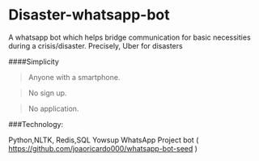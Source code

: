 # Disaster-whatsapp-bot
A whatsapp bot which helps bridge communication for basic necessities during a crisis/disaster.
Precisely, Uber for disasters

####Simplicity
>Anyone with a smartphone.

>No sign up.

>No application.

###Technology:

Python,NLTK, Redis,SQL
Yowsup WhatsApp Project bot ( https://github.com/joaoricardo000/whatsapp-bot-seed )

